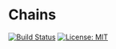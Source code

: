 # Chains

[![Build Status](https://travis-ci.com/j-kutz/Chains.svg?branch=master)](https://travis-ci.com/j-kutz/Chains) [![License: MIT](https://img.shields.io/badge/License-MIT-brightgreen.svg)](https://opensource.org/licenses/MIT)



